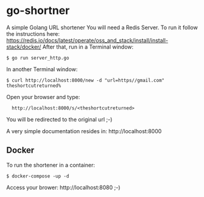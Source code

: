 # go-shortner

A simple Golang URL shortener
You will need a Redis Server. To run it follow the instructions here:
https://redis.io/docs/latest/operate/oss_and_stack/install/install-stack/docker/
After that, run in a Terminal window:

    $ go run server_http.go

In another Terminal window:

    $ curl http://localhost:8000/new -d "url=https//gmail.com"
    theshortcutreturned%

Open your browser and type:

      http://localhost:8000/s/<theshortcutreturned>

You will be redirected to the original url ;-)

A very simple documentation resides in:
  http://localhost:8000

## Docker
To run the shortener in a container:

    $ docker-compose -up -d
Access your brower: http://localhost:8080
;-)